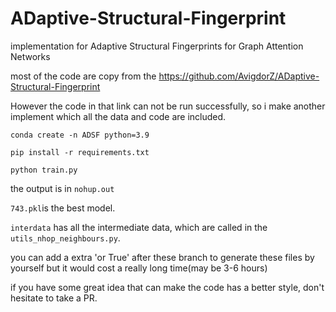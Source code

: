 # ADaptive-Structural-Fingerprint
implementation for Adaptive Structural Fingerprints for Graph Attention Networks 

most of the code are copy from the https://github.com/AvigdorZ/ADaptive-Structural-Fingerprint

However the code in that link can not be run successfully, so i make another implement which all the data and code are included.

    conda create -n ADSF python=3.9

    pip install -r requirements.txt 

    python train.py

the output is in `nohup.out`

`743.pkl`is the best model.

`interdata` has all the intermediate data, which are called in the `utils_nhop_neighbours.py`.

you can add a extra 'or True' after these branch to generate these files by yourself but it would cost a really long time(may be 3-6 hours)

if you have some great idea that can make the code has a better style, don't hesitate to take a PR.